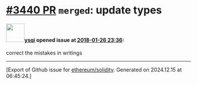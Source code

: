 # [\#3440 PR](https://github.com/ethereum/solidity/pull/3440) `merged`: update types

#### <img src="https://avatars.githubusercontent.com/u/2821085?u=7c6463c2b0949122ecba5658338ebc2f455adb5a&v=4" width="50">[ysqi](https://github.com/ysqi) opened issue at [2018-01-26 23:36](https://github.com/ethereum/solidity/pull/3440):

correct the mistakes in writings




-------------------------------------------------------------------------------



[Export of Github issue for [ethereum/solidity](https://github.com/ethereum/solidity). Generated on 2024.12.15 at 06:45:24.]
